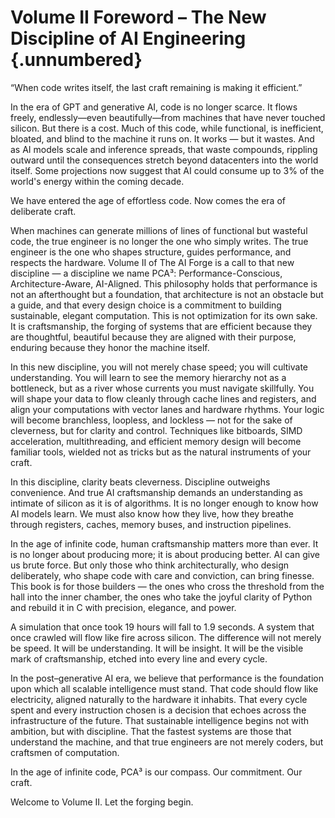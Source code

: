# Volume II Foreword – The New Discipline of AI Engineering {.unnumbered}
“When code writes itself, the last craft remaining is making it efficient.”

In the era of GPT and generative AI, code is no longer scarce. It flows freely, endlessly—even beautifully—from machines that have never touched silicon. But there is a cost. Much of this code, while functional, is inefficient, bloated, and blind to the machine it runs on. It works — but it wastes. And as AI models scale and inference spreads, that waste compounds, rippling outward until the consequences stretch beyond datacenters into the world itself. Some projections now suggest that AI could consume up to 3% of the world's energy within the coming decade.

We have entered the age of effortless code. Now comes the era of deliberate craft.

When machines can generate millions of lines of functional but wasteful code, the true engineer is no longer the one who simply writes. The true engineer is the one who shapes structure, guides performance, and respects the hardware. Volume II of The AI Forge is a call to that new discipline — a discipline we name PCA³: Performance-Conscious, Architecture-Aware, AI-Aligned. This philosophy holds that performance is not an afterthought but a foundation, that architecture is not an obstacle but a guide, and that every design choice is a commitment to building sustainable, elegant computation. This is not optimization for its own sake. It is craftsmanship, the forging of systems that are efficient because they are thoughtful, beautiful because they are aligned with their purpose, enduring because they honor the machine itself.

In this new discipline, you will not merely chase speed; you will cultivate understanding. You will learn to see the memory hierarchy not as a bottleneck, but as a river whose currents you must navigate skillfully. You will shape your data to flow cleanly through cache lines and registers, and align your computations with vector lanes and hardware rhythms. Your logic will become branchless, loopless, and lockless — not for the sake of cleverness, but for clarity and control. Techniques like bitboards, SIMD acceleration, multithreading, and efficient memory design will become familiar tools, wielded not as tricks but as the natural instruments of your craft.

In this discipline, clarity beats cleverness. Discipline outweighs convenience. And true AI craftsmanship demands an understanding as intimate of silicon as it is of algorithms. It is no longer enough to know how AI models learn. We must also know how they live, how they breathe through registers, caches, memory buses, and instruction pipelines.

In the age of infinite code, human craftsmanship matters more than ever. It is no longer about producing more; it is about producing better. AI can give us brute force. But only those who think architecturally, who design deliberately, who shape code with care and conviction, can bring finesse. This book is for those builders — the ones who cross the threshold from the hall into the inner chamber, the ones who take the joyful clarity of Python and rebuild it in C with precision, elegance, and power.

A simulation that once took 19 hours will fall to 1.9 seconds. A system that once crawled will flow like fire across silicon. The difference will not merely be speed. It will be understanding. It will be insight. It will be the visible mark of craftsmanship, etched into every line and every cycle.

In the post–generative AI era, we believe that performance is the foundation upon which all scalable intelligence must stand. That code should flow like electricity, aligned naturally to the hardware it inhabits. That every cycle spent and every instruction chosen is a decision that echoes across the infrastructure of the future. That sustainable intelligence begins not with ambition, but with discipline. That the fastest systems are those that understand the machine, and that true engineers are not merely coders, but craftsmen of computation.

In the age of infinite code, PCA³ is our compass.
Our commitment.
Our craft.

Welcome to Volume II.
Let the forging begin.
